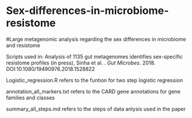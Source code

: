 # Sex-differences-in-microbiome-resistome
#Large metagenomic analysis regarding the sex differences in microbiome and resistome 


Scripts used in: Analysis of 1135 gut metagenomes identifies sex-specific resistome profiles (in press), Sinha et al. . *Gut Microbes*. 2018. 
DOI:10.1080/19490976.2018.1528822

Logistic_regression.R refers to the funtion for two step logistic regression

annotation_all_markers.txt refers to the CARD gene annotations for gene families and classes 

summary_all_steps.md refers to the steps of data anlysis used in the paper 
